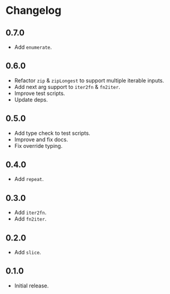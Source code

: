 # Changelog

## 0.7.0

- Add `enumerate`.

## 0.6.0

- Refactor `zip` & `zipLongest` to support multiple iterable inputs.
- Add next arg support to `iter2fn` & `fn2iter`.
- Improve test scripts.
- Update deps.

## 0.5.0

- Add type check to test scripts.
- Improve and fix docs.
- Fix override typing.

## 0.4.0

- Add `repeat`.

## 0.3.0

- Add `iter2fn`.
- Add `fn2iter`.

## 0.2.0

- Add `slice`.

## 0.1.0

- Initial release.
